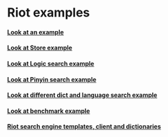 # Riot examples

#### [Look at an example](/examples/simple/main.go)

#### [Look at Store example](https://github.com/xiechuxi/riot/blob/master/examples/store/main.go)

#### [Look at Logic search example](https://github.com/xiechuxi/riot/blob/master/examples/logic/main.go)

#### [Look at Pinyin search example](https://github.com/xiechuxi/riot/blob/master/examples/pinyin/main.go)

#### [Look at different dict and language search example](https://github.com/xiechuxi/riot/blob/master/examples/dict/main.go)

#### [Look at benchmark example](https://github.com/xiechuxi/riot/blob/master/examples/benchmark/benchmark.go)

#### [Riot search engine templates, client and dictionaries](https://github.com/xiechuxi/riot/tree/master/data)